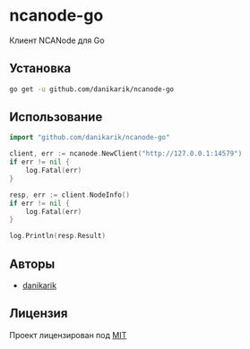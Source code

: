 # ncanode-go

Клиент NCANode для Go

## Установка

```sh
go get -u github.com/danikarik/ncanode-go
```

## Использование

```go
import "github.com/danikarik/ncanode-go"

client, err := ncanode.NewClient("http://127.0.0.1:14579")
if err != nil {
    log.Fatal(err)
}

resp, err := client.NodeInfo()
if err != nil {
    log.Fatal(err)
}

log.Println(resp.Result)
```

## Авторы

- [danikarik](https://github.com/danikarik)

## Лицензия

Проект лицензирован под [MIT](LICENSE)
